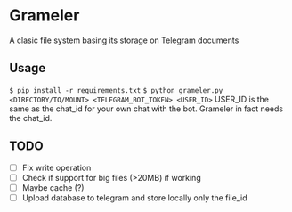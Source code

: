 # Grameler

A clasic file system basing its storage on Telegram documents

## Usage

`$ pip install -r requirements.txt`
`$ python grameler.py <DIRECTORY/TO/MOUNT> <TELEGRAM_BOT_TOKEN> <USER_ID>`
USER_ID is the same as the chat_id for your own chat with the bot. Grameler in fact needs the chat_id.


## TODO

- [ ] Fix write operation
- [ ] Check if support for big files (>20MB) if working
- [ ] Maybe cache (?)
- [ ] Upload database to telegram and store locally only the file_id
